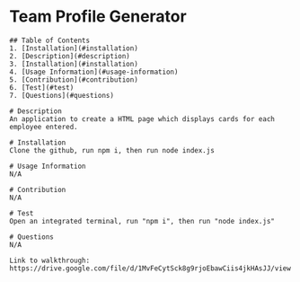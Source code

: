 # Team Profile Generator

    ## Table of Contents
    1. [Installation](#installation)
    2. [Description](#description)
    3. [Installation](#installation)
    4. [Usage Information](#usage-information)
    5. [Contribution](#contribution)
    6. [Test](#test)
    7. [Questions](#questions)
    
    # Description
    An application to create a HTML page which displays cards for each employee entered.
    
    # Installation
    Clone the github, run npm i, then run node index.js
    
    # Usage Information
    N/A
    
    # Contribution
    N/A
    
    # Test
    Open an integrated terminal, run "npm i", then run "node index.js"
    
    # Questions
    N/A
    
    Link to walkthrough: https://drive.google.com/file/d/1MvFeCytSck8g9rjoEbawCiis4jkHAsJJ/view
